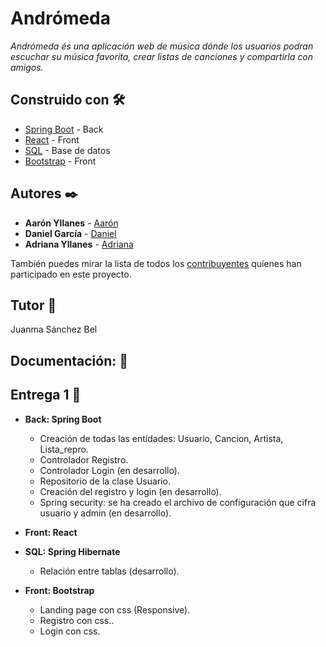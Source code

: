 # Andrómeda

_Andrómeda és una aplicación web de música dónde los usuarios podran escuchar su música favorita, crear listas de canciones y compartirla con amigos._


## Construido con 🛠️

* [Spring Boot](https://spring.io/) - Back
* [React](https://reactjs.org/) - Front
* [SQL](https://www.mysql.com/) - Base de datos
* [Bootstrap](https://getbootstrap.com/) - Front

## Autores ✒️

* **Aarón Yllanes**  - [Aarón](https://github.com/AaronYllanes)
* **Daniel García**  - [Daniel](https://github.com/dgarcia19jaume)
* **Adriana Yllanes**  - [Adriana](https://github.com/AdrianaY)

También puedes mirar la lista de todos los [contribuyentes](https://github.com/IES-Jaume-Balmes/2020-21-DAW2-M12-Andromeda/graphs/contributors) quíenes han participado en este proyecto. 

## Tutor 📄

Juanma Sánchez Bel

## Documentación: 📖

  ## Entrega 1 📌

* **Back: Spring  Boot** 
  * Creación de todas las entidades: Usuario, Cancion, Artista, Lista_repro. 
  * Controlador Registro.
  * Controlador Login (en desarrollo).
  * Repositorio de la clase Usuario.
  * Creación del registro y login (en desarrollo).
  * Spring security: se ha creado el archivo de configuración que cifra usuario y admin (en desarrollo).

* **Front: React** 

* **SQL: Spring Hibernate** 
  * Relación entre tablas (desarrollo).

* **Front: Bootstrap** 
  * Landing page con css (Responsive).
  * Registro con css..
  * Login con css.


